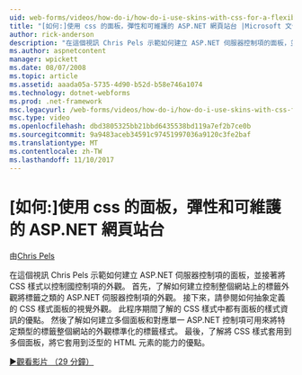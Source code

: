 ```yaml
---
uid: web-forms/videos/how-do-i/how-do-i-use-skins-with-css-for-a-flexible-and-maintainable-aspnet-web-site
title: "[如何:]使用 css 的面板，彈性和可維護的 ASP.NET 網頁站台 |Microsoft 文件"
author: rick-anderson
description: "在這個視訊 Chris Pels 示範如何建立 ASP.NET 伺服器控制項的面板，並接著將 CSS 樣式以控制國 contr.外觀..."
ms.author: aspnetcontent
manager: wpickett
ms.date: 08/07/2008
ms.topic: article
ms.assetid: aaada05a-5735-4d90-b52d-b58e746a1074
ms.technology: dotnet-webforms
ms.prod: .net-framework
msc.legacyurl: /web-forms/videos/how-do-i/how-do-i-use-skins-with-css-for-a-flexible-and-maintainable-aspnet-web-site
msc.type: video
ms.openlocfilehash: dbd3805325bb21bbd6435538bd119a7ef2b7ce0b
ms.sourcegitcommit: 9a9483aceb34591c97451997036a9120c3fe2baf
ms.translationtype: MT
ms.contentlocale: zh-TW
ms.lasthandoff: 11/10/2017
---
```

<a name="how-do-i-use-skins-with-css-for-a-flexible-and-maintainable-aspnet-web-site"></a>[如何:]使用 css 的面板，彈性和可維護的 ASP.NET 網頁站台
====================
由[Chris Pels](https://twitter.com/chrispels)

在這個視訊 Chris Pels 示範如何建立 ASP.NET 伺服器控制項的面板，並接著將 CSS 樣式以控制國控制項的外觀。 首先，了解如何建立控制整個網站上的標籤外觀將標籤之類的 ASP.NET 伺服器控制項的外觀。 接下來，請參閱如何抽象定義的 CSS 樣式面板的視覺外觀。 此程序期間了解的 CSS 樣式中都有面板的樣式資訊的優點。 然後了解如何建立多個面板和對應單一 ASP.NET 控制項可用來將特定類型的標籤整個網站的外觀標準化的標籤樣式。 最後，了解將 CSS 樣式套用到多個面板，將它套用到泛型的 HTML 元素的能力的優點。

[&#9654;觀看影片 （29 分鐘）](https://channel9.msdn.com/Blogs/ASP-NET-Site-Videos/how-do-i-use-skins-with-css-for-a-flexible-and-maintainable-aspnet-web-site)
